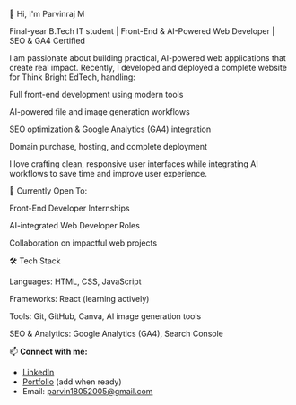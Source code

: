 👋 Hi, I'm Parvinraj M

Final-year B.Tech IT student | Front-End & AI-Powered Web Developer | SEO & GA4 Certified

I am passionate about building practical, AI-powered web applications that create real impact. Recently, I developed and deployed a complete website for Think Bright EdTech, handling:

Full front-end development using modern tools

AI-powered file and image generation workflows

SEO optimization & Google Analytics (GA4) integration

Domain purchase, hosting, and complete deployment


I love crafting clean, responsive user interfaces while integrating AI workflows to save time and improve user experience.


🚩 Currently Open To:

Front-End Developer Internships

AI-integrated Web Developer Roles

Collaboration on impactful web projects



🛠️ Tech Stack

Languages: HTML, CSS, JavaScript

Frameworks: React (learning actively)

Tools: Git, GitHub, Canva, AI image generation tools

SEO & Analytics: Google Analytics (GA4), Search Console


📫 **Connect with me:**

- [LinkedIn](https://www.linkedin.com/in/parvinraj-m-a5042b257)
- [Portfolio](#) (add when ready)
- Email: parvin18052005@gmail.com

<!--
**Parvinraj/Parvinraj** is a ✨ _special_ ✨ repository because its `README.md` (this file) appears on your GitHub profile.

Here are some ideas to get you started:

- 🔭 I’m currently working on ...
- 🌱 I’m currently learning ...
- 👯 I’m looking to collaborate on ...
- 🤔 I’m looking for help with ...
- 💬 Ask me about ...
- 📫 How to reach me: ...
- 😄 Pronouns: ...
- ⚡ Fun fact: ...
-->
